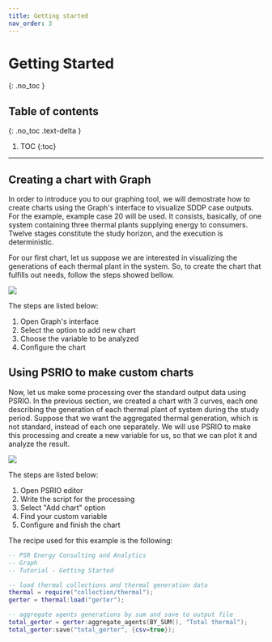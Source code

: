 ```yaml
---
title: Getting started
nav_order: 3
---
```


# Getting Started
{: .no_toc }

## Table of contents
{: .no_toc .text-delta }

1. TOC
{:toc}

---

## Creating a chart with Graph

In order to introduce you to our graphing tool, we will demostrate how to create charts using the Graph's interface to visualize SDDP case outputs. For the example, example case 20 will be used. It consists, basically, of one system containing three thermal plants supplying energy to consumers. Twelve stages constitute the study horizon, and the execution is deterministic.

For our first chart, let us suppose we are interested in visualizing the generations of each thermal plant in the system. So, to create the chart that fulfills out needs, follow the steps showed bellow. 

![](gifs/CreateChart_v2.gif)

The steps are listed below:

 1. Open Graph's interface
 2. Select the option to add new chart
 3. Choose the variable to be analyzed
 4. Configure the chart


## Using PSRIO to make custom charts

Now, let us make some processing over the standard output data using PSRIO. In the previous section, we created a chart with 3 curves, each one describing the generation of each thermal plant of system during the study period. Suppose that we want the aggregated thermal generation, which is not standard, instead of each one separately. We will use PSRIO to make this processing and create a new variable for us, so that we can plot it and analyze the result.

![](gifs/UsingPSRIOGraphIHM.gif)


The steps are listed below:

 1. Open PSRIO editor
 2. Write the script for the processing
 3. Select "Add chart" option
 4. Find your custom variable
 5. Configure and finish the chart

The recipe used for this example is the following:
```lua 
-- PSR Energy Consulting and Analytics
-- Graph 
-- Tutorial - Getting Started

-- load thermal collections and thermal generation data
thermal = require("collection/thermal");
gerter = thermal:load("gerter");

-- aggregate agents generations by sum and save to output file
total_gerter = gerter:aggregate_agents(BY_SUM(), "Total thermal");
total_gerter:save("total_gerter", {csv=true});
```



